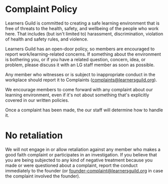 # Complaint Policy

Learners Guild is committed to creating a safe learning environment that is free of threats to the health, safety, and wellbeing of the people who work here. That includes (but isn't limited to) harassment, discrimination, violation of health and safety rules, and violence.

Learners Guild has an open-door policy, so members are encouraged to report work/learning-related concerns. If something about the environment is bothering you, or if you have a related question, concern, idea, or problem, please discuss it with an LG staff member as soon as possible.

Any member who witnesses or is subject to inappropriate conduct in the workplace should report it to Complaints (complaints@learnersguild.org).

We encourage members to come forward with any complaint about our learning environment, even if it's not about something that's explicitly covered in our written policies.

Once a complaint has been made, the our staff will determine how to handle it.

# No retaliation

We will not engage in or allow retaliation against any member who makes a good faith complaint or participates in an investigation. If you believe that you are being subjected to any kind of negative treatment because you made or were questioned about a complaint, report the conduct immediately to the founder (or founder-complaint@learnersguild.org in case the complaint involved the founder).
